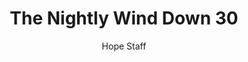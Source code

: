 ---
image: /assets/img/nwd/30_nwd_1corinthians_13_4-5_b_niv.png
title: The Nightly Wind Down 30
categories:
  - The Nightly Wind Down
author: Hope Staff
notes: The Nightly Wind Down 30
embed: >-
  EMBED_GOES_HERE
transcript: >-
  SOME LINES OF TEXT START HERE
---